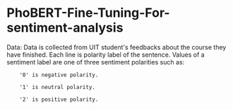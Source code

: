# PhoBERT-Fine-Tuning-For-sentiment-analysis
Data: Data is collected from UIT student's feedbacks about the course they have finished.
     Each line is polarity label of the sentence. Values of a sentiment label are one of three sentiment polarities such as:

		'0' is negative polarity.

		'1' is neutral polarity.

		'2' is positive polarity.
